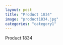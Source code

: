 ```yaml
---
layout: post
title: "Product 1834"
image: "product1834.jpg"
categories: "category1"
---
```

Product 1834
